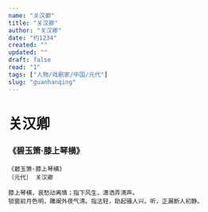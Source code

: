 ```yaml
---
name: "关汉卿"
title: "关汉卿"
author: "关汉卿"
date: "约1234"
created: ""
updated: ""
draft: false
read: "1"
tags: ["人物/戏剧家/中国/元代"]
slug: "guanhanqing"
---
```


# 关汉卿

### 《碧玉箫·膝上琴横》

```
《碧玉箫·膝上琴横》
〔元代〕 关汉卿

膝上琴横，哀愁动离情；指下风生，潇洒弄清声。
锁窗前月色明，雕阑外夜气清。指法轻，助起骚人兴。听，正漏断人初静。
```
